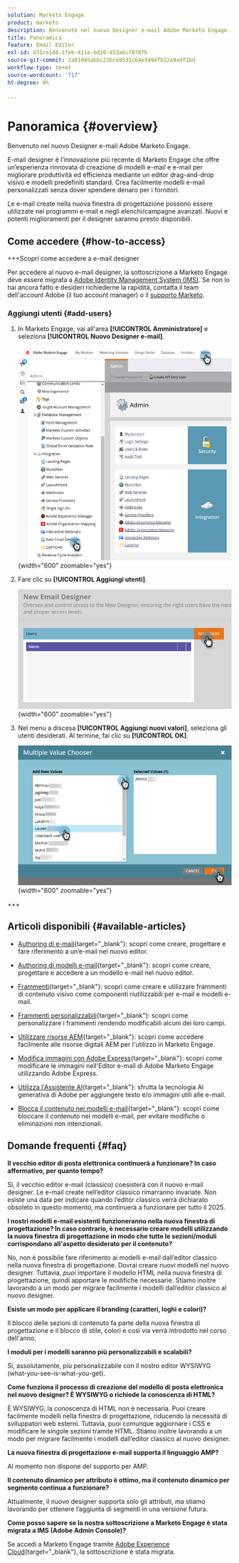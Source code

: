 ```yaml
---
solution: Marketo Engage
product: marketo
description: Benvenuto nel nuovo Designer e-mail Adobe Marketo Engage.
title: Panoramica
feature: Email Editor
exl-id: d31ce148-1feb-411e-bd10-453a6c7878fb
source-git-commit: 2a01045abbc23bce9531c64e3494fb12a9adf1bd
workflow-type: tm+mt
source-wordcount: '717'
ht-degree: 0%

---
```


# Panoramica {#overview}

Benvenuto nel nuovo Designer e-mail Adobe Marketo Engage.

E-mail designer è l’innovazione più recente di Marketo Engage che offre un’esperienza rinnovata di creazione di modelli e-mail e e-mail per migliorare produttività ed efficienza mediante un editor drag-and-drop visivo e modelli predefiniti standard. Crea facilmente modelli e-mail personalizzati senza dover spendere denaro per i fornitori.

Le e-mail create nella nuova finestra di progettazione possono essere utilizzate nei programmi e-mail e negli elenchi/campagne avanzati. Nuovi e potenti miglioramenti per il designer saranno presto disponibili.

## Come accedere {#how-to-access}

+++Scopri come accedere a e-mail designer

Per accedere al nuovo e-mail designer, la sottoscrizione a Marketo Engage deve essere migrata a [Adobe Identity Management System (IMS)](https://experienceleague.adobe.com/en/docs/marketo/using/product-docs/administration/marketo-with-adobe-identity/adobe-identity-management-overview). Se non lo hai ancora fatto e desideri richiederne la rapidità, contatta il team dell&#39;account Adobe (il tuo account manager) o il [supporto Marketo](https://nation.marketo.com/t5/support/ct-p/Support).

### Aggiungi utenti {#add-users}

1. In Marketo Engage, vai all&#39;area **[!UICONTROL Amministratore]** e seleziona **[!UICONTROL Nuovo Designer e-mail]**.

   ![Selezione di un nuovo Designer di posta elettronica nel menu di navigazione a sinistra dell&#39;amministratore](assets/overview-1.png){width="600" zoomable="yes"}

1. Fare clic su **[!UICONTROL Aggiungi utenti]**.

   ![Pulsante Aggiungi utenti](assets/overview-2.png){width="600" zoomable="yes"}

1. Nel menu a discesa **[!UICONTROL Aggiungi nuovi valori]**, seleziona gli utenti desiderati. Al termine, fai clic su **[!UICONTROL OK]**.

   ![Scelta degli utenti dall&#39;elenco](assets/overview-3.png){width="600" zoomable="yes"}

+++

## Articoli disponibili {#available-articles}

* [Authoring di e-mail](/help/marketo/product-docs/email-marketing/email-designer/email-authoring.md){target="_blank"}: scopri come creare, progettare e fare riferimento a un’e-mail nel nuovo editor.

* [Authoring di modelli e-mail](/help/marketo/product-docs/email-marketing/email-designer/email-template-authoring.md){target="_blank"}: scopri come creare, progettare e accedere a un modello e-mail nel nuovo editor.

* [Frammenti](/help/marketo/product-docs/email-marketing/email-designer/fragments.md){target="_blank"}: scopri come creare e utilizzare frammenti di contenuto visivo come componenti riutilizzabili per e-mail e modelli e-mail.

* [Frammenti personalizzabili](/help/marketo/product-docs/email-marketing/email-designer/customizable-fragments.md){target="_blank"}: scopri come personalizzare i frammenti rendendo modificabili alcuni dei loro campi.

* [Utilizzare risorse AEM](/help/marketo/product-docs/email-marketing/email-designer/aem-assets.md){target="_blank"}: scopri come accedere facilmente alle risorse digitali AEM per l&#39;utilizzo in Marketo Engage.

* [Modifica immagini con Adobe Express](/help/marketo/product-docs/email-marketing/email-designer/edit-images-adobe-express.md){target="_blank"}: scopri come modificare le immagini nell&#39;Editor e-mail di Adobe Marketo Engage utilizzando Adobe Express.

* [Utilizza l&#39;Assistente AI](/help/marketo/product-docs/email-marketing/email-designer/ai-assistant.md){target="_blank"}: sfrutta la tecnologia AI generativa di Adobe per aggiungere testo e/o immagini utili alle e-mail.

* [Blocca il contenuto nei modelli e-mail](/help/marketo/product-docs/email-marketing/email-designer/content-locking.md){target="_blank"}: scopri come bloccare il contenuto nei modelli e-mail, per evitare modifiche o eliminazioni non intenzionali.

## Domande frequenti {#faq}

**Il vecchio editor di posta elettronica continuerà a funzionare? In caso affermativo, per quanto tempo?**

Sì, il vecchio editor e-mail (classico) coesisterà con il nuovo e-mail designer. Le e-mail create nell’editor classico rimarranno invariate. Non esiste una data per indicare quando l’editor classico verrà dichiarato obsoleto in questo momento, ma continuerà a funzionare per tutto il 2025.

**I nostri modelli e-mail esistenti funzioneranno nella nuova finestra di progettazione? In caso contrario, è necessario creare modelli utilizzando la nuova finestra di progettazione in modo che tutte le sezioni/moduli corrispondano all&#39;aspetto desiderato per il contenuto?**

No, non è possibile fare riferimento ai modelli e-mail dall’editor classico nella nuova finestra di progettazione. Dovrai creare nuovi modelli nel nuovo designer. Tuttavia, _puoi_ importare il modello HTML nella nuova finestra di progettazione, quindi apportare le modifiche necessarie. Stiamo inoltre lavorando a un modo per migrare facilmente i modelli dall’editor classico al nuovo designer.

**Esiste un modo per applicare il branding (caratteri, loghi e colori)?**

Il blocco delle sezioni di contenuto fa parte della nuova finestra di progettazione e il blocco di stile, colori e così via verrà introdotto nel corso dell&#39;anno.

**I moduli per i modelli saranno più personalizzabili e scalabili?**

Sì, assolutamente, più personalizzabile con il nostro editor WYSIWYG (what-you-see-is-what-you-get).

**Come funziona il processo di creazione del modello di posta elettronica nel nuovo designer? È WYSIWYG o richiede la conoscenza di HTML?**

È WYSIWYG; la conoscenza di HTML non è necessaria. Puoi creare facilmente
modelli nella finestra di progettazione, riducendo la necessità di sviluppatori web esterni. Tuttavia, puoi comunque aggiornare i CSS e modificare le singole sezioni tramite HTML. Stiamo inoltre lavorando a un modo per migrare facilmente i modelli dall’editor classico al nuovo designer.

**La nuova finestra di progettazione e-mail supporta il linguaggio AMP?**

Al momento non dispone del supporto per AMP.

**Il contenuto dinamico per attributo è ottimo, ma il contenuto dinamico per segmento continua a funzionare?**

Attualmente, il nuovo designer supporta solo gli attributi, ma stiamo lavorando per ottenere l’aggiunta di segmenti in una versione futura.

**Come posso sapere se la nostra sottoscrizione a Marketo Engage è stata migrata a IMS (Adobe Admin Console)?**

Se accedi a Marketo Engage tramite [Adobe Experience Cloud](https://experiencecloud.adobe.com/){target="_blank"}, la sottoscrizione è stata migrata.
